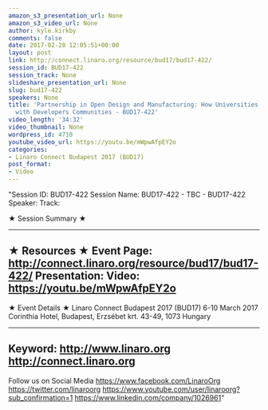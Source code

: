 ```yaml
---
amazon_s3_presentation_url: None
amazon_s3_video_url: None
author: kyle.kirkby
comments: false
date: 2017-02-28 12:05:51+00:00
layout: post
link: http://connect.linaro.org/resource/bud17/bud17-422/
session_id: BUD17-422
session_track: None
slideshare_presentation_url: None
slug: bud17-422
speakers: None
title: 'Partnership in Open Design and Manufacturing: How Universities can Contribute
  with Developers Communities - BUD17-422'
video_length: '34:32'
video_thumbnail: None
wordpress_id: 4710
youtube_video_url: https://youtu.be/mWpwAfpEY2o
categories:
- Linaro Connect Budapest 2017 (BUD17)
post_format:
- Video
---
```


"Session ID: BUD17-422
Session Name: BUD17-422 - TBC - BUD17-422
Speaker: 
Track: 


★ Session Summary ★

---------------------------------------------------
★ Resources ★
Event Page: http://connect.linaro.org/resource/bud17/bud17-422/
Presentation: 
Video: https://youtu.be/mWpwAfpEY2o
 ---------------------------------------------------

★ Event Details ★
Linaro Connect Budapest 2017 (BUD17)
6-10 March 2017
Corinthia Hotel, Budapest,
Erzsébet krt. 43-49,
1073 Hungary

---------------------------------------------------
Keyword: 
http://www.linaro.org
http://connect.linaro.org
---------------------------------------------------
Follow us on Social Media
https://www.facebook.com/LinaroOrg
https://twitter.com/linaroorg
https://www.youtube.com/user/linaroorg?sub_confirmation=1
https://www.linkedin.com/company/1026961"
